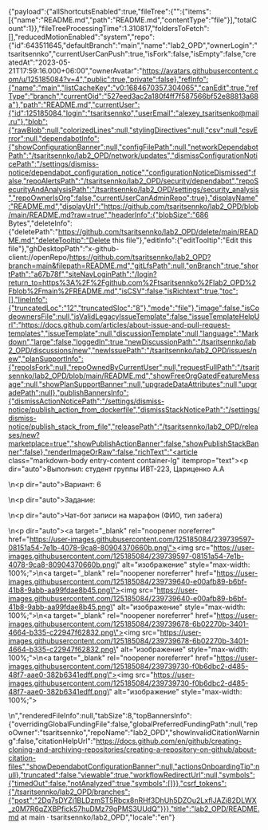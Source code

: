 {"payload":{"allShortcutsEnabled":true,"fileTree":{"":{"items":[{"name":"README.md","path":"README.md","contentType":"file"}],"totalCount":1}},"fileTreeProcessingTime":1.310817,"foldersToFetch":[],"reducedMotionEnabled":"system","repo":{"id":643511645,"defaultBranch":"main","name":"lab2_OPD","ownerLogin":"tsaritsennko","currentUserCanPush":true,"isFork":false,"isEmpty":false,"createdAt":"2023-05-21T17:59:16.000+06:00","ownerAvatar":"https://avatars.githubusercontent.com/u/125185084?v=4","public":true,"private":false},"refInfo":{"name":"main","listCacheKey":"v0:1684670357.304065","canEdit":true,"refType":"branch","currentOid":"527eed3ac2a180f4ff7f587566bf52e88813a68a"},"path":"README.md","currentUser":{"id":125185084,"login":"tsaritsennko","userEmail":"alexey_tsaritsenko@mail.ru"},"blob":{"rawBlob":null,"colorizedLines":null,"stylingDirectives":null,"csv":null,"csvError":null,"dependabotInfo":{"showConfigurationBanner":null,"configFilePath":null,"networkDependabotPath":"/tsaritsennko/lab2_OPD/network/updates","dismissConfigurationNoticePath":"/settings/dismiss-notice/dependabot_configuration_notice","configurationNoticeDismissed":false,"repoAlertsPath":"/tsaritsennko/lab2_OPD/security/dependabot","repoSecurityAndAnalysisPath":"/tsaritsennko/lab2_OPD/settings/security_analysis","repoOwnerIsOrg":false,"currentUserCanAdminRepo":true},"displayName":"README.md","displayUrl":"https://github.com/tsaritsennko/lab2_OPD/blob/main/README.md?raw=true","headerInfo":{"blobSize":"686 Bytes","deleteInfo":{"deletePath":"https://github.com/tsaritsennko/lab2_OPD/delete/main/README.md","deleteTooltip":"Delete this file"},"editInfo":{"editTooltip":"Edit this file"},"ghDesktopPath":"x-github-client://openRepo/https://github.com/tsaritsennko/lab2_OPD?branch=main&filepath=README.md","gitLfsPath":null,"onBranch":true,"shortPath":"a67b78f","siteNavLoginPath":"/login?return_to=https%3A%2F%2Fgithub.com%2Ftsaritsennko%2Flab2_OPD%2Fblob%2Fmain%2FREADME.md","isCSV":false,"isRichtext":true,"toc":[],"lineInfo":{"truncatedLoc":"12","truncatedSloc":"8"},"mode":"file"},"image":false,"isCodeownersFile":null,"isValidLegacyIssueTemplate":false,"issueTemplateHelpUrl":"https://docs.github.com/articles/about-issue-and-pull-request-templates","issueTemplate":null,"discussionTemplate":null,"language":"Markdown","large":false,"loggedIn":true,"newDiscussionPath":"/tsaritsennko/lab2_OPD/discussions/new","newIssuePath":"/tsaritsennko/lab2_OPD/issues/new","planSupportInfo":{"repoIsFork":null,"repoOwnedByCurrentUser":null,"requestFullPath":"/tsaritsennko/lab2_OPD/blob/main/README.md","showFreeOrgGatedFeatureMessage":null,"showPlanSupportBanner":null,"upgradeDataAttributes":null,"upgradePath":null},"publishBannersInfo":{"dismissActionNoticePath":"/settings/dismiss-notice/publish_action_from_dockerfile","dismissStackNoticePath":"/settings/dismiss-notice/publish_stack_from_file","releasePath":"/tsaritsennko/lab2_OPD/releases/new?marketplace=true","showPublishActionBanner":false,"showPublishStackBanner":false},"renderImageOrRaw":false,"richText":"<article class=\"markdown-body entry-content container-lg\" itemprop=\"text\"><p dir=\"auto\">Выполнил: студент группы ИВТ-223, Цариценко А.А</p>\n<p dir=\"auto\">Вариант: 6</p>\n<p dir=\"auto\">Задание:</p>\n<p dir=\"auto\">Чат-бот записи на марафон (ФИО, тип забега)</p>\n<p dir=\"auto\"><a target=\"_blank\" rel=\"noopener noreferrer\" href=\"https://user-images.githubusercontent.com/125185084/239739597-08151a54-7e1b-4078-9ca8-80904370660b.png\"><img src=\"https://user-images.githubusercontent.com/125185084/239739597-08151a54-7e1b-4078-9ca8-80904370660b.png\" alt=\"изображение\" style=\"max-width: 100%;\"></a>\n<a target=\"_blank\" rel=\"noopener noreferrer\" href=\"https://user-images.githubusercontent.com/125185084/239739640-e00afb89-b6bf-41b8-9abb-aa99fdae8b45.png\"><img src=\"https://user-images.githubusercontent.com/125185084/239739640-e00afb89-b6bf-41b8-9abb-aa99fdae8b45.png\" alt=\"изображение\" style=\"max-width: 100%;\"></a>\n<a target=\"_blank\" rel=\"noopener noreferrer\" href=\"https://user-images.githubusercontent.com/125185084/239739678-6b02270b-3401-4664-b335-c22947f62832.png\"><img src=\"https://user-images.githubusercontent.com/125185084/239739678-6b02270b-3401-4664-b335-c22947f62832.png\" alt=\"изображение\" style=\"max-width: 100%;\"></a>\n<a target=\"_blank\" rel=\"noopener noreferrer\" href=\"https://user-images.githubusercontent.com/125185084/239739730-f0b6dbc2-d485-48f7-aae0-382b6341edff.png\"><img src=\"https://user-images.githubusercontent.com/125185084/239739730-f0b6dbc2-d485-48f7-aae0-382b6341edff.png\" alt=\"изображение\" style=\"max-width: 100%;\"></a></p>\n</article>","renderedFileInfo":null,"tabSize":8,"topBannersInfo":{"overridingGlobalFundingFile":false,"globalPreferredFundingPath":null,"repoOwner":"tsaritsennko","repoName":"lab2_OPD","showInvalidCitationWarning":false,"citationHelpUrl":"https://docs.github.com/en/github/creating-cloning-and-archiving-repositories/creating-a-repository-on-github/about-citation-files","showDependabotConfigurationBanner":null,"actionsOnboardingTip":null},"truncated":false,"viewable":true,"workflowRedirectUrl":null,"symbols":{"timedOut":false,"notAnalyzed":true,"symbols":[]}},"csrf_tokens":{"/tsaritsennko/lab2_OPD/branches":{"post":"2Dq7sDYZj1BLDzmST5Rbcx8nRHf3DhUh5DZOu2LxflJAZi82DLWX_z0M7R6qZXBPfick57huDMz79gPMS3UUdQ"}}},"title":"lab2_OPD/README.md at main · tsaritsennko/lab2_OPD","locale":"en"}